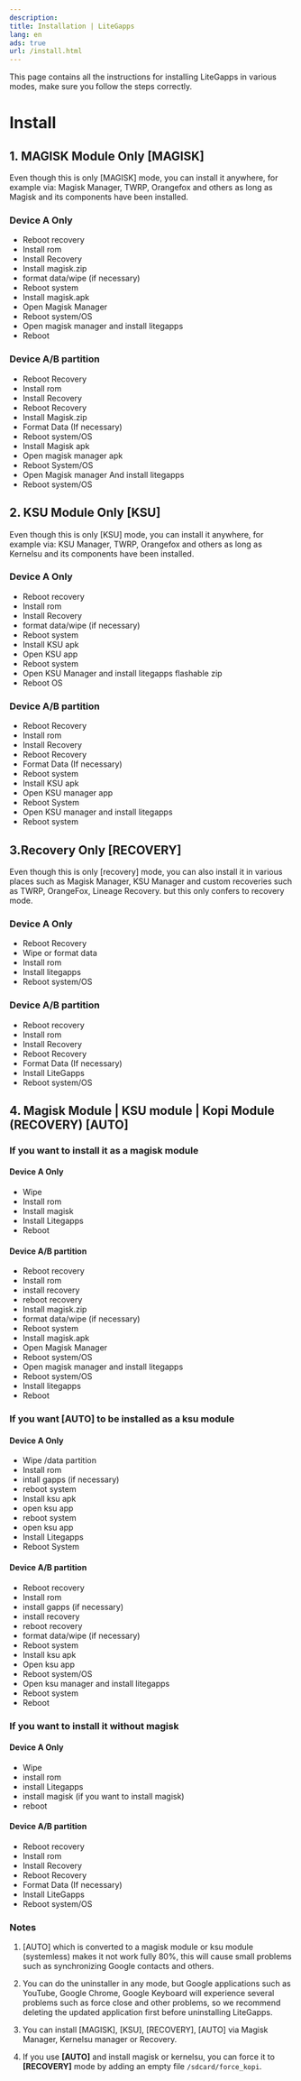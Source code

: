 ```yaml
---
description:
title: Installation | LiteGapps
lang: en
ads: true
url: /install.html
---
```



This page contains all the instructions for installing LiteGapps in various modes, make sure you follow the steps correctly.

# Install

## 1. MAGISK Module Only [MAGISK]

Even though this is only [MAGISK] mode, you can install it anywhere, for example via: Magisk Manager, TWRP, Orangefox and others as long as Magisk and its components have been installed.

### Device A Only

- Reboot recovery
- Install rom
- Install Recovery
- Install magisk.zip
- format data/wipe (if necessary)
- Reboot system
- Install magisk.apk
- Open Magisk Manager
- Reboot system/OS
- Open magisk manager and install litegapps
- Reboot




### Device A/B partition

- Reboot Recovery
- Install rom
- Install Recovery
- Reboot Recovery
- Install Magisk.zip
- Format Data (If necessary)
- Reboot system/OS
- Install Magisk apk
- Open magisk manager apk
- Reboot System/OS
- Open Magisk manager And install litegapps
- Reboot system/OS



## 2. KSU Module Only [KSU]


Even though this is only [KSU] mode, you can install it anywhere, for example via: KSU Manager, TWRP, Orangefox and others as long as Kernelsu and its components have been installed.


### Device A Only

- Reboot recovery
- Install rom
- Install Recovery
- format data/wipe (if necessary)
- Reboot system
- Install KSU apk
- Open KSU app
- Reboot system
- Open KSU Manager and install litegapps flashable zip
- Reboot OS




### Device A/B partition

- Reboot Recovery
- Install rom
- Install Recovery
- Reboot Recovery
- Format Data (If necessary)
- Reboot system
- Install KSU apk
- Open KSU manager app
- Reboot System
- Open KSU manager and install litegapps
- Reboot system



## 3.Recovery Only [RECOVERY]

Even though this is only [recovery] mode, you can also install it in various places such as Magisk Manager, KSU Manager and custom recoveries such as TWRP, OrangeFox, Lineage Recovery.  but this only confers to recovery mode.

### Device A Only
- Reboot Recovery
- Wipe or format data
- Install rom
- Install litegapps
- Reboot system/OS


### Device A/B partition

- Reboot recovery
- Install rom
- Install Recovery
- Reboot Recovery
- Format Data (If necessary)
- Install LiteGapps
- Reboot system/OS

## 4. Magisk Module | KSU module | Kopi Module (RECOVERY) [AUTO]
### If you want to install it as a magisk module
#### Device A Only
- Wipe
- Install rom
- Install magisk
- Install Litegapps
- Reboot


#### Device A/B partition
- Reboot recovery
- Install rom
- install recovery
- reboot recovery
- Install magisk.zip
- format data/wipe (if necessary)
- Reboot system
- Install magisk.apk
- Open Magisk Manager
- Reboot system/OS
- Open magisk manager and install litegapps
- Reboot system/OS
- Install litegapps
- Reboot

### If you want [AUTO] to be installed as a ksu module

#### Device A Only
- Wipe /data partition
- Install rom
- intall gapps (if necessary)
- reboot system
- Install ksu apk
- open ksu app
- reboot system
- open ksu app
- Install Litegapps
- Reboot System


#### Device A/B partition
- Reboot recovery
- Install rom
- install gapps (if necessary)
- install recovery
- reboot recovery
- format data/wipe (if necessary)
- Reboot system
- Install ksu apk
- Open ksu app
- Reboot system/OS
- Open ksu manager and install litegapps
- Reboot system
- Reboot

### If you want to install it without magisk
#### Device A Only
- Wipe
- install rom
- install Litegapps
- install magisk (if you want to install magisk)
- reboot

#### Device A/B partition
- Reboot recovery
- Install rom
- Install Recovery
- Reboot Recovery
- Format Data (If necessary)
- Install LiteGapps
- Reboot system/OS



### Notes

1. [AUTO] which is converted to a magisk module or ksu module (systemless) makes it not work fully 80%, this will cause small problems such as synchronizing Google contacts and others.

2. You can do the uninstaller in any mode, but Google applications such as YouTube, Google Chrome, Google Keyboard will experience several problems such as force close and other problems, so we recommend deleting the updated application first before uninstalling LiteGapps.

3. You can install [MAGISK], [KSU], [RECOVERY], [AUTO] via Magisk Manager, Kernelsu manager or Recovery.

4. If you use **[AUTO]** and install magisk or kernelsu, you can force it to **[RECOVERY]** mode by adding an empty file ``/sdcard/force_kopi``.

